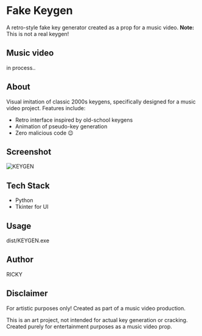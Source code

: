 # Fake Keygen

A retro-style fake key generator created as a prop for a music video. **Note:** This is not a real keygen!

## Music video

in process..

## About

Visual imitation of classic 2000s keygens, specifically designed for a music video project. Features include:
- Retro interface inspired by old-school keygens
- Animation of pseudo-key generation
- Zero malicious code 😉

## Screenshot

![KEYGEN](https://github.com/user-attachments/assets/300d3f57-8857-4aa1-a20f-1b0e3e34b011)

## Tech Stack
- Python
- Tkinter for UI

## Usage

dist/KEYGEN.exe

## Author

RICKY

## Disclaimer

For artistic purposes only! Created as part of a music video production.

This is an art project, not intended for actual key generation or cracking. Created purely for entertainment purposes as a music video prop.

